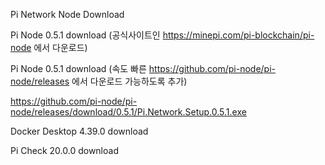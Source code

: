 Pi Network Node Download

Pi Node 0.5.1 download (공식사이트인 https://minepi.com/pi-blockchain/pi-node 에서 다운로드)

Pi Node 0.5.1 download (속도 빠른 https://github.com/pi-node/pi-node/releases 에서 다운로드 가능하도록 추가)

https://github.com/pi-node/pi-node/releases/download/0.5.1/Pi.Network.Setup.0.5.1.exe

Docker Desktop 4.39.0 download

Pi Check 20.0.0 download

